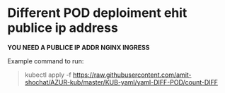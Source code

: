 # Different POD deploiment ehit publice ip address 

**YOU NEED A PUBLICE IP ADDR NGINX INGRESS**


Example command to run:                                         
>kubectl apply -f  https://raw.githubusercontent.com/amit-shochat/AZUR-kub/master/KUB-yaml/yaml-DIFF-POD/count-DIFF
      
